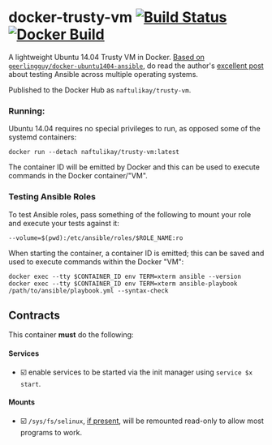 # docker-trusty-vm [![Build Status][svg-travis]][travis] [![Docker Build][svg-docker]][docker]

A lightweight Ubuntu 14.04 Trusty VM in Docker. [Based on `geerlingguy/docker-ubuntu1404-ansible`][upstream], do read
the author's [excellent post][post] about testing Ansible across multiple operating systems.

Published to the Docker Hub as `naftulikay/trusty-vm`.

### Running:

Ubuntu 14.04 requires no special privileges to run, as opposed some of the systemd containers:

```
docker run --detach naftulikay/trusty-vm:latest
```

The container ID will be emitted by Docker and this can be used to execute commands in the Docker container/"VM".

### Testing Ansible Roles

To test Ansible roles, pass something of the following to mount your role and execute your tests against it:

```
--volume=$(pwd):/etc/ansible/roles/$ROLE_NAME:ro
```

When starting the container, a container ID is emitted; this can be saved and used to execute commands within the Docker
"VM":

```
docker exec --tty $CONTAINER_ID env TERM=xterm ansible --version
docker exec --tty $CONTAINER_ID env TERM=xterm ansible-playbook /path/to/ansible/playbook.yml --syntax-check
```

## Contracts

This container **must** do the following:

#### Services

 - :ballot_box_with_check: enable services to be started via the init manager using `service $x start`.

#### Mounts

 - :ballot_box_with_check: `/sys/fs/selinux`, [if present][docker-privileged-selinux], will be remounted read-only to
    allow most programs to work.

 [docker]: https://hub.docker.com/r/naftulikay/trusty-vm/
 [svg-docker]: https://img.shields.io/docker/automated/naftulikay/trusty-vm.svg?maxAge=2592000
 [travis]: https://travis-ci.org/naftulikay/docker-trusty-vm
 [svg-travis]: https://travis-ci.org/naftulikay/docker-trusty-vm.svg?branch=develop
 [post]: https://www.jeffgeerling.com/blog/2016/how-i-test-ansible-configuration-on-7-different-oses-docker
 [upstream]: https://hub.docker.com/r/geerlingguy/docker-ubuntu1404-ansible/
 [docker-privileged-selinux]: https://twitter.com/naftulikay/status/875539799599235072
